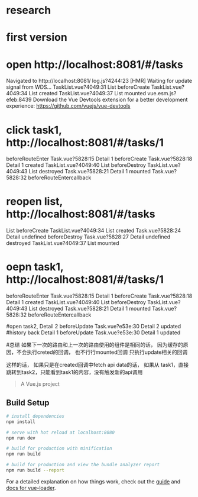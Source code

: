 # research
# first version
# open http://localhost:8081/#/tasks
Navigated to http://localhost:8081/
log.js?4244:23 [HMR] Waiting for update signal from WDS...
TaskList.vue?4049:31 List beforeCreate
TaskList.vue?4049:34 List created
TaskList.vue?4049:37 List mounted
vue.esm.js?efeb:8439 Download the Vue Devtools extension for a better development experience:
https://github.com/vuejs/vue-devtools

# click task1, http://localhost:8081/#/tasks/1
beforeRouteEnter
Task.vue?5828:15 Detail 1 beforeCreate
Task.vue?5828:18 Detail 1 created
TaskList.vue?4049:40 List beforeDestroy
TaskList.vue?4049:43 List destroyed
Task.vue?5828:21 Detail 1 mounted
Task.vue?5828:32 beforeRouteEntercallback

# reopen list, http://localhost:8081/#/tasks
List beforeCreate
TaskList.vue?4049:34 List created
Task.vue?5828:24 Detail undefined beforeDestroy
Task.vue?5828:27 Detail undefined destroyed
TaskList.vue?4049:37 List mounted

# oepn task1, http://localhost:8081/#/tasks/1
beforeRouteEnter
Task.vue?5828:15 Detail 1 beforeCreate
Task.vue?5828:18 Detail 1 created
TaskList.vue?4049:40 List beforeDestroy
TaskList.vue?4049:43 List destroyed
Task.vue?5828:21 Detail 1 mounted
Task.vue?5828:32 beforeRouteEntercallback


#open task2,
Detail 2 beforeUpdate
Task.vue?e53e:30 Detail 2 updated
#history back
Detail 1 beforeUpdate
Task.vue?e53e:30 Detail 1 updated

#总结
如果下一次的路由和上一次的路由使用的组件是相同的话，
因为缓存的原因，不会执行creted的回调， 也不行行mounted回调
只执行update相关的回调

这样的话， 如果只是在created回调中fetch api data的话， 如果从
task1，直接跳转到task2，只能看到task1的内容，没有触发新的api调用






> A Vue.js project

## Build Setup

``` bash
# install dependencies
npm install

# serve with hot reload at localhost:8080
npm run dev

# build for production with minification
npm run build

# build for production and view the bundle analyzer report
npm run build --report
```

For a detailed explanation on how things work, check out the [guide](http://vuejs-templates.github.io/webpack/) and [docs for vue-loader](http://vuejs.github.io/vue-loader).

